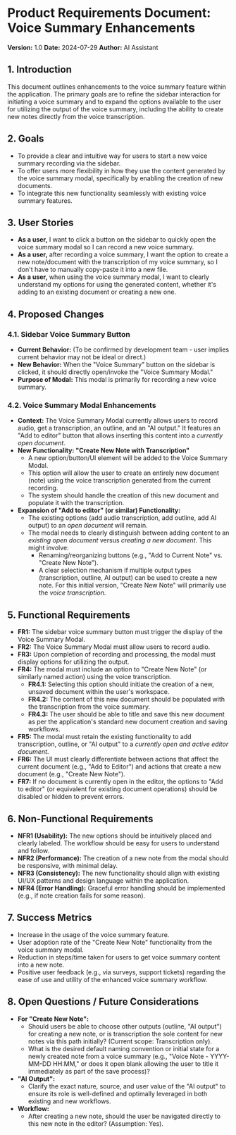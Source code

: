 # Product Requirements Document: Voice Summary Enhancements

**Version:** 1.0
**Date:** 2024-07-29
**Author:** AI Assistant

## 1. Introduction
This document outlines enhancements to the voice summary feature within the application. The primary goals are to refine the sidebar interaction for initiating a voice summary and to expand the options available to the user for utilizing the output of the voice summary, including the ability to create new notes directly from the voice transcription.

## 2. Goals
*   To provide a clear and intuitive way for users to start a new voice summary recording via the sidebar.
*   To offer users more flexibility in how they use the content generated by the voice summary modal, specifically by enabling the creation of new documents.
*   To integrate this new functionality seamlessly with existing voice summary features.

## 3. User Stories
*   **As a user,** I want to click a button on the sidebar to quickly open the voice summary modal so I can record a new voice summary.
*   **As a user,** after recording a voice summary, I want the option to create a new note/document with the transcription of my voice summary, so I don't have to manually copy-paste it into a new file.
*   **As a user,** when using the voice summary modal, I want to clearly understand my options for using the generated content, whether it's adding to an existing document or creating a new one.

## 4. Proposed Changes

### 4.1. Sidebar Voice Summary Button
*   **Current Behavior:** (To be confirmed by development team - user implies current behavior may not be ideal or direct.)
*   **New Behavior:** When the "Voice Summary" button on the sidebar is clicked, it should directly open/invoke the "Voice Summary Modal."
*   **Purpose of Modal:** This modal is primarily for recording a new voice summary.

### 4.2. Voice Summary Modal Enhancements
*   **Context:** The Voice Summary Modal currently allows users to record audio, get a transcription, an outline, and an "AI output." It features an "Add to editor" button that allows inserting this content into a *currently open document*.
*   **New Functionality: "Create New Note with Transcription"**
    *   A new option/button/UI element will be added to the Voice Summary Modal.
    *   This option will allow the user to create an entirely new document (note) using the voice transcription generated from the current recording.
    *   The system should handle the creation of this new document and populate it with the transcription.
*   **Expansion of "Add to editor" (or similar) Functionality:**
    *   The existing options (add audio transcription, add outline, add AI output) to an *open document* will remain.
    *   The modal needs to clearly distinguish between adding content to an *existing open document* versus *creating a new document*. This might involve:
        *   Renaming/reorganizing buttons (e.g., "Add to Current Note" vs. "Create New Note").
        *   A clear selection mechanism if multiple output types (transcription, outline, AI output) can be used to create a new note. For this initial version, "Create New Note" will primarily use the *voice transcription*.

## 5. Functional Requirements

*   **FR1:** The sidebar voice summary button must trigger the display of the Voice Summary Modal.
*   **FR2:** The Voice Summary Modal must allow users to record audio.
*   **FR3:** Upon completion of recording and processing, the modal must display options for utilizing the output.
*   **FR4:** The modal must include an option to "Create New Note" (or similarly named action) using the voice transcription.
    *   **FR4.1:** Selecting this option should initiate the creation of a new, unsaved document within the user's workspace.
    *   **FR4.2:** The content of this new document should be populated with the transcription from the voice summary.
    *   **FR4.3:** The user should be able to title and save this new document as per the application's standard new document creation and saving workflows.
*   **FR5:** The modal must retain the existing functionality to add transcription, outline, or "AI output" to a *currently open and active editor document*.
*   **FR6:** The UI must clearly differentiate between actions that affect the current document (e.g., "Add to Editor") and actions that create a new document (e.g., "Create New Note").
*   **FR7:** If no document is currently open in the editor, the options to "Add to editor" (or equivalent for existing document operations) should be disabled or hidden to prevent errors.

## 6. Non-Functional Requirements
*   **NFR1 (Usability):** The new options should be intuitively placed and clearly labeled. The workflow should be easy for users to understand and follow.
*   **NFR2 (Performance):** The creation of a new note from the modal should be responsive, with minimal delay.
*   **NFR3 (Consistency):** The new functionality should align with existing UI/UX patterns and design language within the application.
*   **NFR4 (Error Handling):** Graceful error handling should be implemented (e.g., if note creation fails for some reason).

## 7. Success Metrics
*   Increase in the usage of the voice summary feature.
*   User adoption rate of the "Create New Note" functionality from the voice summary modal.
*   Reduction in steps/time taken for users to get voice summary content into a new note.
*   Positive user feedback (e.g., via surveys, support tickets) regarding the ease of use and utility of the enhanced voice summary workflow.

## 8. Open Questions / Future Considerations
*   **For "Create New Note":**
    *   Should users be able to choose other outputs (outline, "AI output") for creating a new note, or is transcription the sole content for new notes via this path initially? (Current scope: Transcription only).
    *   What is the desired default naming convention or initial state for a newly created note from a voice summary (e.g., "Voice Note - YYYY-MM-DD HH:MM," or does it open blank allowing the user to title it immediately as part of the save process)?
*   **"AI Output":**
    *   Clarify the exact nature, source, and user value of the "AI output" to ensure its role is well-defined and optimally leveraged in both existing and new workflows.
*   **Workflow:**
    *   After creating a new note, should the user be navigated directly to this new note in the editor? (Assumption: Yes). 